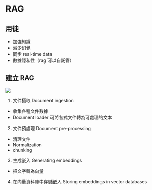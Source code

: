 # RAG

## 用徒

- 加強知識
- 減少幻覺
- 同步 real-time data
- 數據隱私性（rag 可以自託管）

## 建立 RAG

![](https://developer-blogs.nvidia.com/wp-content/uploads/2023/12/rag-pipeline-ingest-query-flow-b.png)

1. 文件攝取 Document ingestion

- 收集各種文件數據
- Document loader 可將各式文件轉為可處理的文本

2. 文件預處理 Document pre-processing

- 清理文件
- Normalization
- chunking

3. 生成嵌入 Generating embeddings

- 把文字轉為向量

4. 在向量資料庫中存儲嵌入 Storing embeddings in vector databases
